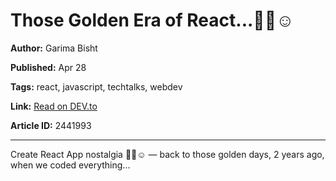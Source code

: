# Those Golden Era of React...👩‍💻☺️

**Author:** Garima Bisht

**Published:** Apr 28

**Tags:** react, javascript, techtalks, webdev

**Link:** [Read on DEV.to](https://dev.to/gariglow/those-golden-era-of-react-57a6)

**Article ID:** 2441993

---

Create React App nostalgia 👩‍💻☺️ — back to those golden days, 2 years ago, when we coded everything...